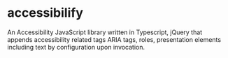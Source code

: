 # accessibilify
An Accessibility JavaScript library written in Typescript, jQuery that appends accessibility related tags ARIA tags, roles, presentation elements including text by configuration upon invocation.

